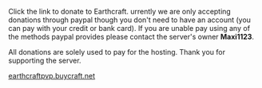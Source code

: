 Click the link to donate to Earthcraft. urrently we are only accepting donations through paypal though you don't need to have an account (you can pay with your credit or bank card). If you are unable pay using any of the methods paypal provides please contact the server's owner **Maxi1123**.

All donations are solely used to pay for the hosting. Thank you for supporting the server.

[earthcraftpvp.buycraft.net](http://earthcraftpvp.buycraft.net)
